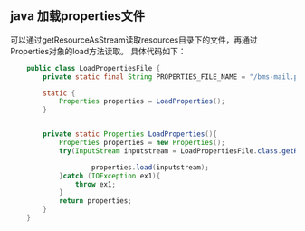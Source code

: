 ## java 加载properties文件

可以通过getResourceAsStream读取resources目录下的文件，再通过Properties对象的load方法读取。
具体代码如下：

```java
	public class LoadPropertiesFile {
		private static final String PROPERTIES_FILE_NAME = "/bms-mail.properties";

		static {
			Properties properties = LoadProperties();
		}


		private static Properties LoadProperties(){
			Properties properties = new Properties();
			try(InputStream inputstream = LoadPropertiesFile.class.getResourceAsStream(PROPERTIES_FILE_NAME);){

					properties.load(inputstream);
			}catch (IOException ex1){
				throw ex1;
			}
			return properties;
		}
	}
```